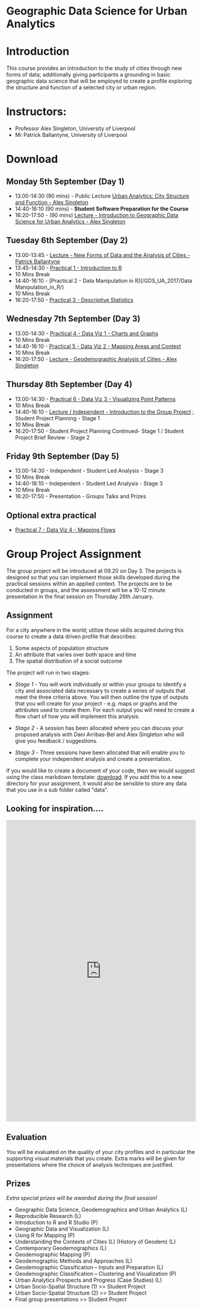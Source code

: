 # Geographic Data Science for Urban Analytics

# Introduction
This course provides an introduction to the study of cities through new forms of data; additionally giving participants a grounding in basic geographic data science that will be employed to create a profile exploring the structure and function of a selected city or urban region.

# Instructors:
* Professor Alex Singleton, University of Liverpool
* Mr Patrick Ballantyne, University of Liverpool

# Download

## Monday 5th September (Day 1)
* 13.00-14:30 (90 mins) - Public Lecture [Urban Analytics: City Structure and Function - Alex Singleton]()
* 14:40-16:10 (90 mins) - **Student Software Preparation for the Course**
* 16:20-17:50 - (90 mins) [Lecture - Introduction to Geographic Data Science for Urban Analytics - Alex Singleton]()

## Tuesday 6th September (Day 2)
* 13.00-13:45 - [Lecture - New Forms of Data and the Analysis of Cities - Patrick Ballantyne]()
* 13:45-14:30 - [Practical 1 - Introduction to R](/GDS_UA_2017/Introduction_to_R/)
* 10 Mins Break
* 14:40-16:10 - [Practical 2 - Data Manipulation in R](/GDS_UA_2017/Data Manipulation_in_R/)
* 10 Mins Break
* 16:20-17:50 - [Practical 3 - Descriptive Statistics](/GDS_UA_2017/Descriptive_statistics/)

## Wednesday 7th September (Day 3)
* 13.00-14:30 - [Practical 4 - Data Viz 1 - Charts and Graphs](/GDS_UA_2017/Charts_and_Graphs/)
* 10 Mins Break
* 14:40-16:10 - [Practical 5 - Data Viz 2 - Mapping Areas and Context](/GDS_UA_2017/Mapping_Areas_and_Context/)
* 10 Mins Break
* 16:20-17:50 - [Lecture - Geodemographic Analysis of Cities - Alex Singleton]()

## Thursday 8th September (Day 4)

* 13.00-14:30 - [Practical 6 - Data Viz 3 - Visualizing Point Patterns](/GDS_UA_2017/Visualizing_Point_Patterns/)
* 10 Mins Break
* 14:40-16:10 - [Lecture / Independent - Introduction to the Group Project]() ; Student Project Planning - Stage 1
* 10 Mins Break
* 16:20-17:50 - Student Project Planning Continued- Stage 1 / Student Project Brief Review - Stage 2
                                              
## Friday 9th September (Day 5)

* 13.00-14:30 - Independent - Student Led Analysis - Stage 3
* 10 Mins Break
* 14:40-16:10 - Independent - Student Led Analysis - Stage 3
* 10 Mins Break
* 16:20-17:50 - Presentation - Groups Talks and Prizes

## Optional extra practical
* [Practical 7 - Data Viz 4 - Mapping Flows](/GDS_UA_2017/Mapping_Flows/)

# Group Project Assignment

The group project will be introduced at 09.20 on Day 3. The projects is designed so that you can implement those skills developed during the practical sessions within an applied context. The projects are to be conducted in groups, and the assessment will be a 10-12 minute presentation in the final session on Thursday 26th January. 

## Assignment 

For a city anywhere in the world; utilize those skills acquired during this course to create a data driven profile that describes:

1. Some aspects of population structure
2. An attribute that varies over both space and time
3. The spatial distribution of a social outcome

The project will run in two stages:

* _Stage 1_ - You will work individually or within your groups to identify a city and associated data necessary to create a series of outputs that meet the three criteria above. You will then outline the type of outputs that you will create for your project - e.g. maps or graphs and the attributes used to create them. For each output you will need to create a flow chart of how you will implement this analysis.

* _Stage 2_ - A session has been allocated where you can discuss your proposed analysis with Dani Arribas-Bel and Alex Singleton who will give you feedback / suggestions.

* _Stage 3_ - Three sessions have been allocated that will enable you to complete your independent analysis and create a presentation.

If you would like to create a document of your code, then we would suggest using the class markdown template: [download](/GDS_UA_2017/class_template.Rmd). If you add this to a new directory for your assignment, it would also be sensible to store any data that you use in a sub folder called "data".

## Looking for inspiration....

<iframe src="https://opendatainception.io/" height="800" width="100%" allowfullscreen="" frameborder="0"></iframe>


## Evaluation

You will be evaluated on the quality of your city profiles and in particular the supporting visual materials that you create. Extra marks will be given for presentations where the choice of analysis techniques are justified.

## Prizes

*Extra special prizes will be awarded during the final session!*






* Geographic Data Science, Geodemographics and Urban Analytics (L)
* Reproducible Research (L)
* Introduction to R and R Studio (P)
* Geographic Data and Visualization (L)
* Using R for Mapping (P)
* Understanding the Contexts of Cities (L) (History of Geodem) (L)
* Contemporary Geodemographics (L)
* Geodemographic Mapping (P)
* Geodemographic Methods and Approaches (L)
* Geodemographic Classification – Inputs and Preparation (L)
* Geodemographic Classification – Clustering and Visualization (P)
* Urban Analytics Prospects and Progress (Case Studies) (L)
* Urban Socio-Spatial Structure (1) >> Student Project
* Urban Socio-Spatial Structure (2)  >> Student Project
* Final group presentations >> Student Project







